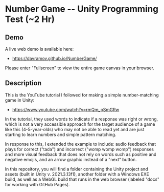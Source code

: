 # Number Game -- Unity Programming Test (~2 Hr)

## Demo
A live web demo is available here:
- https://davramov.github.io/NumberGame/

Please enter "Fullscreen" to view the entire game canvas in your browser.

## Description
This is the YouTube tutorial I followed for making a simple number-matching game in Unity:
- https://www.youtube.com/watch?v=rmQm_pSmGRw

In the tutorial, they used words to indicate if a response was right or wrong, which is not a very accessible approach for the target audience of a game like this (4-5-year-olds) who may not be able to read yet and are just starting to learn numbers and simple pattern matching.

In response to this, I extended the example to include: audio feedback that plays for correct ("tada") and incorrect ("womp womp womp") responses and more visual feedback that does not rely on words such as positive and negative emojis, and an arrow graphic instead of a "next" button.

In this repository, you will find a folder containing the Unity project and assets (built in Unity v. 2021.3.13f1), another folder with a Windows EXE build, as well as a WebGL build that runs in the web browser (labeled "docs" for working with GitHub Pages).
